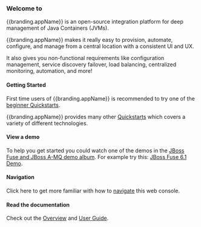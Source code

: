 <h3 class="help-header centered">Welcome to <span ng-include="'app/core/html/branding.html'"></span></h3>

{{branding.appName}} is an open-source integration platform for deep management of Java Containers (JVMs).

{{branding.appName}} makes it really easy to provision, automate, configure, and manage from a central location with a consistent UI and UX.

It also gives you non-functional requirements like configuration management, service discovery failover, load balancing, centralized monitoring, automation, and more!

#### Getting Started ####

First time users of {{branding.appName}} is recommended to try one of the [beginner Quickstarts](#wiki/branch/1.0/view/fabric/profiles/quickstarts/karaf/beginner).

{{branding.appName}} provides many other [Quickstarts](#wiki/branch/1.0/view/fabric/profiles/quickstarts) which covers a variety of different technologies.

#### View a demo ####
To help you get started you could watch one of the demos in the [JBoss Fuse and JBoss A-MQ demo album](https://vimeo.com/album/2635012).
For example try this: [JBoss Fuse 6.1 Demo](https://vimeo.com/80625940).

#### Navigation ####

Click here to get more familiar with how to [navigate](app/core/doc/welcome.md) this web console.

#### Read the documentation ####

Check out the [Overview](http://fabric8.io/gitbook/overview.html) and [User Guide](http://fabric8.io/gitbook/index.html).
